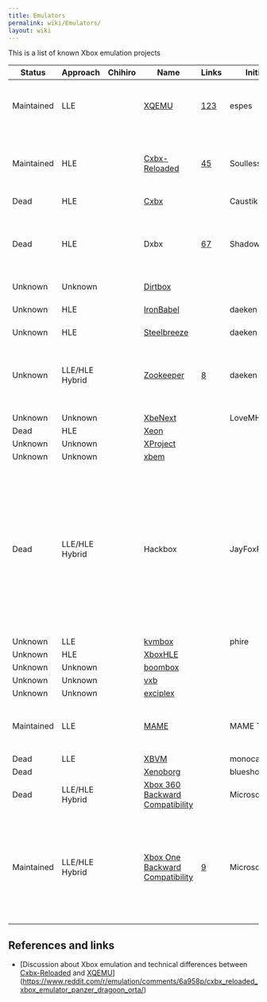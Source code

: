 ```yaml
---
title: Emulators
permalink: wiki/Emulators/
layout: wiki
---
```


This is a list of known Xbox emulation projects

| Status     | Approach       | Chihiro | Name                                                                            | Links                                                                                       | Initiator        | Platform                 | License     | Notes                                                                                                                                                                                                                                                                                                                                        |
|------------|----------------|---------|---------------------------------------------------------------------------------|---------------------------------------------------------------------------------------------|------------------|--------------------------|-------------|----------------------------------------------------------------------------------------------------------------------------------------------------------------------------------------------------------------------------------------------------------------------------------------------------------------------------------------------|
| Maintained | LLE            |         | [XQEMU](/wiki/XQEMU "wikilink")                                                       | [1](http://xqemu.com/)[2](https://github.com/xqemu/)[3](https://github.com/espes/xqemu)     | espes            | Windows/Linux/Mac/Others |             | XQEMU supports hardware-acceleration for the CPU emulation on Linux through KVM.                                                                                                                                                                                                                                                             |
| Maintained | HLE            |         | [Cxbx-Reloaded](/wiki/Cxbx-Reloaded "wikilink")                                       | [4](http://cxbx-reloaded.co.uk/)[5](https://github.com/Cxbx-Reloaded/Cxbx-Reloaded)         | SoullessSentinel | Windows                  |             | At the time of writing Cxbx-Reloaded is almost purely HLE. LLE GPU emulation is planned, but currently not implemented.                                                                                                                                                                                                                      |
| Dead       | HLE            |         | [Cxbx](/wiki/Cxbx "wikilink")                                                         |                                                                                             | Caustik          | Windows                  |             |                                                                                                                                                                                                                                                                                                                                              |
| Dead       | HLE            |         | Dxbx                                                                            | [6](http://dxbx-emu.com)[7](https://github.com/PatrickvL/Dxbx/)                             | ShadowTj         | Windows                  |             | The project was started on March 23rd 2008. It is an improved port of Cxbx to the Delphi programming language.                                                                                                                                                                                                                               |
| Unknown    | Unknown        |         | [Dirtbox](https://github.com/impeachgod/Dirtbox)                                |                                                                                             |                  | Windows                  |             |                                                                                                                                                                                                                                                                                                                                              |
| Unknown    | HLE            |         | [IronBabel](https://sourceforge.net/p/ironbabel/code/HEAD/tree/trunk/Box/Xbox/) |                                                                                             | daeken           | Unknown                  |             | This seems to have been a generic portability framework                                                                                                                                                                                                                                                                                      |
| Unknown    | HLE            |         | [Steelbreeze](https://github.com/daeken/Steelbreeze)                            |                                                                                             | daeken           | Unknown                  |             |                                                                                                                                                                                                                                                                                                                                              |
| Unknown    | LLE/HLE Hybrid |         | [Zookeeper](https://github.com/daeken/Zookeeper)                                | [8](https://www.reddit.com/r/EmuDev/comments/4isyvu/project_zookeeper_a_new_xbox_emulator/) | daeken           | Mac                      |             | Using Apple's Hypervisor.framework to run a custom kernel (NightBeliever in the repo) and then running Xbox code from there                                                                                                                                                                                                                  |
| Unknown    | Unknown        |         | [XbeNext](http://ngemu.com/threads/.154342/)                                    |                                                                                             | LoveMHz          | Windows                  |             |                                                                                                                                                                                                                                                                                                                                              |
| Dead       | HLE            |         | [Xeon](http://ngemu.com/forums/.65/)                                            |                                                                                             |                  | Windows                  |             |                                                                                                                                                                                                                                                                                                                                              |
| Unknown    | Unknown        |         | [XProject](http://ngemu.com/threads/.105210/)                                   |                                                                                             |                  | Windows                  |             |                                                                                                                                                                                                                                                                                                                                              |
| Unknown    | Unknown        |         | [xbem](https://code.google.com/p/xbem)                                          |                                                                                             |                  | Windows                  |             |                                                                                                                                                                                                                                                                                                                                              |
| Dead       | LLE/HLE Hybrid |         | Hackbox                                                                         |                                                                                             | JayFoxRox        | Windows/Linux            | Private     | This was originally going to be a commercial emulator (but plans were dropped quickly in favor of preservation). The source code was temporarily public but then made private. The source code is still available to a selected group of developers. Hackbox was designed from scratch but re-used code from Cxbx for HLE routine detection. |
| Unknown    | LLE            |         | [kvmbox](https://github.com/phire/kvmbox)                                       |                                                                                             | phire            | Linux                    |             |                                                                                                                                                                                                                                                                                                                                              |
| Unknown    | HLE            |         | [XboxHLE](https://github.com/Gabriel-Maldonado/XboxHLE)                         |                                                                                             |                  | Windows                  |             |                                                                                                                                                                                                                                                                                                                                              |
| Unknown    | Unknown        |         | [boombox](https://github.com/bjh83/boombox)                                     |                                                                                             |                  | Windows                  |             |                                                                                                                                                                                                                                                                                                                                              |
| Unknown    | Unknown        |         | [vxb](https://github.com/docbrown/vxb)                                          |                                                                                             |                  | Windows                  |             |                                                                                                                                                                                                                                                                                                                                              |
| Unknown    | Unknown        |         | [exciplex](https://github.com/quantumdude836/exciplex)                          |                                                                                             |                  | Windows                  |             |                                                                                                                                                                                                                                                                                                                                              |
| Maintained | LLE            |         | [MAME](http://mamedev.org/)                                                     |                                                                                             | MAME Team        | Windows/Linux/Mac/Others |             | Focus seems to be on Chihiro emulation. Does Xbox (non-Chihiro) emulation exist yet?                                                                                                                                                                                                                                                         |
| Dead       | LLE            |         | [XBVM](https://github.com/monocasa/xbvm)                                        |                                                                                             | monocasa         | Windows                  |             |                                                                                                                                                                                                                                                                                                                                              |
| Dead       |                |         | [Xenoborg](http://xenoborg-emu.blogspot.com/)                                   |                                                                                             | blueshogun96     | Windows                  |             |                                                                                                                                                                                                                                                                                                                                              |
| Dead       | LLE/HLE Hybrid |         | [Xbox 360 Backward Compatibility](/wiki/Xbox_360_Backward_Compatibility "wikilink")   |                                                                                             | Microsoft        | Xbox 360                 | Proprietary |                                                                                                                                                                                                                                                                                                                                              |
| Maintained | LLE/HLE Hybrid |         | [Xbox One Backward Compatibility](/wiki/Xbox_One_Backward_Compatibility "wikilink")   | [9](http://www.xbox.com/en-US/xbox-one/backward-compatibility)                              | Microsoft        | Xbox One                 | Proprietary | Announced at E3 2017. Said to be working similar to the 360 support in the Xbox One [10](https://youtu.be/x0NKP7-h_G0?t=8503). The 360 support is probably ahead of time shader translation and runtime CPU translation [11](https://majornelson.com/podcast/584-xbox-one-backward-compatibility-turns-1/).                                  |

References and links
--------------------

-   [Discussion about Xbox emulation and technical differences between
    [Cxbx-Reloaded](/wiki/Cxbx-Reloaded "wikilink") and
    [XQEMU](/wiki/XQEMU "wikilink")](https://www.reddit.com/r/emulation/comments/6a958p/cxbx_reloaded_xbox_emulator_panzer_dragoon_orta/)

